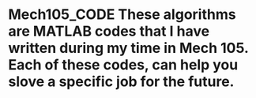 # Mech105_CODE These algorithms are MATLAB codes that I have written during my time in Mech 105. Each of these codes, can help you slove a specific job for the future.
